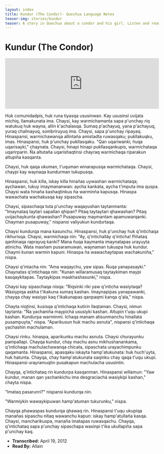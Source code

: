 ```yaml
---
layout: index
title: Kundur (The Condor)- Quechua Language Notes
teaser-img: stories/kundur
teaser: A story in Quechua about a condor and his girl. Listen and read!
---
```


# Kundur (The Condor)

<p>

<iframe width="100%" height="166" scrolling="no" frameborder="no"
src="http://w.soundcloud.com/player/?url=http%3A%2F%2Fapi.soundcloud.com%2Ftracks%2F43720439&show_artwork=true"></iframe>
</p>

  

Huk comunidadpis, huk runa tiyasqa ususinwan. Kay ususinsi uvijata michiq,
llamakunata ima. Chaysi, kay warmichamanta sapa p'unchay riq watukuq huk wayna,
allin k'achalasqa. Sumaq p'achayuq, yana p'achayuq, yuraq chalinayuq,
sombriruyuq ima. Chaysi, sapa p'unchay ripayaq. Hinaspansi, warmichawanqa
allintaña amistadta ruwasqaku; pukllakuqku, imas. Hinaspansi, huk p'unchay
pukllasqaku. "Qan uqariwanki; ñuqa uqarisayki," chaynata. Chaysi, hinapi hinapi
pukllasqankupis, warmichataqa uqarirparin. Ña altutaña uqarishaqtinsi chayraq
warmichaqa riparakun altupiña kasqanta.

Chaysi, huk qaqa ukuman, t'uquman winarapusqa warmichataqa. Chaysi, chaypi kay
waynaqa kundurman tukupusqa.

Hinaspansi, huk killa, iskay killa hinañas uywashan warmichataqa; aychawan,
tukuy imaymananwan: aycha kankata, aycha t'imputa ima quspa. Chaysi wata hinaña
kashaqtinkus ña warminña kapusqa. Hinaspa wawachata wachakusqa kay sipascha.

Chaysi, sipaschaqa tuta p'unchay waqayushan taytanmanta:  
"Imaynataq taytari sapallan qhipan? Pitaq taytaytari qhawashan? Pitaq
uvijachaykunta qhawashan? Pusapuway maymantam apamuwarqanki. Chayman
pusapuway," nispansi valiyukun kundurtaqa.

Chaysi kundurqa mana kasunchu. Hinaspansi, huk p'unchay huk q'intichaqa
rikhurisqa. Chaysi, warmichaqa nin: "Ay, q'intichalláy q'inticha! Piñataq
qanhinaqa raprayuq kanki? Mana ñuqa kaymanta imaynatapas urayuyta atinichu.
Wata masñam pusaramuwan, waynaman tukuspa huk kundur. Chaymi kunan warmin
kapuni. Hinaspa ña wawachaytapas wachakuniña," nispa.

Chaysi q'intacha nin: "Ama waqaychu, yaw sipas. Ñuqa yanapasayki." Chaynatas
q'intichaqa nin: "Kunan willaramusaq taytaykiman maypi kasqaykitapas.
Taytaykipas maskhashasunki," nispa.

Chaysi kay sipaschaqa nisqa: "Riqsinki riki yaw q'inticha wasiytaqa? Wasiypiqa
askha t'ikakuna sumaq kashan. Imaynapipas yanapawanki, chayqa chay wasiypi kaq
t'ikakunapas qanpaqmi kanqa q'ala," nispa.

Chayta niqtinsi, kusisqa q'intichaqa kutirin llaqtaman. Chaysi, nimun taytanta:
"Ña yachaniña maypichá ususiyki kashan. Altupin t'uqu ukupi kashan. Kundurpa
warminmi. Ichaqa manam atisunmanchu hinallata pusampuyta," nispa.
"Aparikusun huk machu asnuta", nispansi q'intichaqa yachashin machulaman.

Chaysi rinku. hinaspa, aparikunku machu asnuta. Chaysi churayunku pampallapi.
Chayqa kundur, chay machu asnu mikhushanankama, q'intichaqa machulachawanqa
chicata, sipaschata urayachimpunku qaqamanta. Hinaspansi, apasqaku iskayta
hamp'atukunata: huk huch'uyta, huk hatunta. Chayqa, chay hamp'atukunata saqinku
chay qaqa t'uqu ukupi. Hinaspansi urayramuqtin pusakapun machulacha ususintin. 

Chayqa, q'intichataq rin kundurpa kasqanman. Hinaspansi willamun: "Yaw kundur,
manan qan yachankichu ima desgraciachá wasiykipi kashan," chayta nispa.

"Imataq pasarunri?" nispansi kundurqa nin.

"Warmiykin wawaykipuwan hamp'atuman tukurunku," nispa.

Chayqa phawaspas kundurqa qhawaq rin. Hinaspansi t'uqu ukupiqa manañas sipaschu
nitaq wawanchu kapun: iskay hamp'atullaña kasqa. Chaysi, mancharikuspa, manaña
imatapas ruwasqachu. Chayqa, q'intichataq sapa p'unchay sipaschapa wasinpi
t'ika ukullapiña sapa p'unchay kaq.


<div class="example">
<ul>
<li><strong>Transcribed:</strong> April 19, 2012
<li><strong>Read By:</strong> Allain
</ul>
</div>

